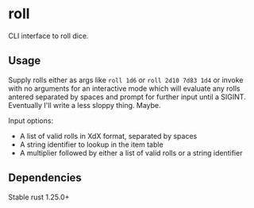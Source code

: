 # roll
CLI interface to roll dice.
## Usage
Supply rolls either as args like `roll 1d6` or `roll 2d10 7d83 1d4` or invoke with no arguments for an interactive mode which will evaluate any rolls antered separated by spaces and prompt for further input until a SIGINT.  Eventually I'll write a less sloppy thing.  Maybe.

Input options:

* A list of valid rolls in XdX format, separated by spaces
* A string identifier to lookup in the item table
* A multiplier followed by either a list of valid rolls or a string identifier

## Dependencies
Stable rust 1.25.0+
